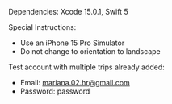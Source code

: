 Dependencies: Xcode 15.0.1, Swift 5

Special Instructions:
* Use an iPhone 15 Pro Simulator
* Do not change to orientation to landscape

Test account with multiple trips already added: 
* Email: mariana.02.hr@gmail.com
* Password: password
